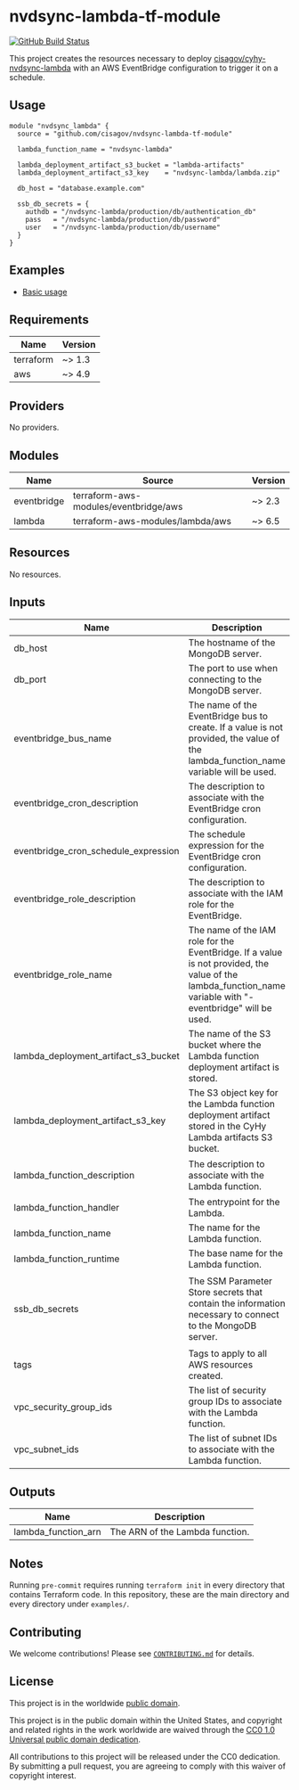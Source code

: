 # nvdsync-lambda-tf-module #

[![GitHub Build Status](https://github.com/cisagov/nvdsync-lambda-tf-module/workflows/build/badge.svg)](https://github.com/cisagov/nvdsync-lambda-tf-module/actions)

This project creates the resources necessary to deploy [cisagov/cyhy-nvdsync-lambda](https://github.com/cisagov/cyhy-nvdsync-lambda)
with an AWS EventBridge configuration to trigger it on a schedule.

## Usage ##

```hcl
module "nvdsync_lambda" {
  source = "github.com/cisagov/nvdsync-lambda-tf-module"

  lambda_function_name = "nvdsync-lambda"

  lambda_deployment_artifact_s3_bucket = "lambda-artifacts"
  lambda_deployment_artifact_s3_key    = "nvdsync-lambda/lambda.zip"

  db_host = "database.example.com"

  ssb_db_secrets = {
    authdb = "/nvdsync-lambda/production/db/authentication_db"
    pass   = "/nvdsync-lambda/production/db/password"
    user   = "/nvdsync-lambda/production/db/username"
  }
}
```

## Examples ##

- [Basic usage](https://github.com/cisagov/nvdsync-lambda-tf-module/tree/develop/examples/basic_usage)

<!-- BEGIN_TF_DOCS -->
## Requirements ##

| Name | Version |
|------|---------|
| terraform | ~> 1.3 |
| aws | ~> 4.9 |

## Providers ##

No providers.

## Modules ##

| Name | Source | Version |
|------|--------|---------|
| eventbridge | terraform-aws-modules/eventbridge/aws | ~> 2.3 |
| lambda | terraform-aws-modules/lambda/aws | ~> 6.5 |

## Resources ##

No resources.

## Inputs ##

| Name | Description | Type | Default | Required |
|------|-------------|------|---------|:--------:|
| db\_host | The hostname of the MongoDB server. | `string` | n/a | yes |
| db\_port | The port to use when connecting to the MongoDB server. | `string` | `"27017"` | no |
| eventbridge\_bus\_name | The name of the EventBridge bus to create. If a value is not provided, the value of the lambda\_function\_name variable will be used. | `string` | `null` | no |
| eventbridge\_cron\_description | The description to associate with the EventBridge cron configuration. | `string` | `"Run the cyhy-nvdsync Lambda every day at midnight UTC."` | no |
| eventbridge\_cron\_schedule\_expression | The schedule expression for the EventBridge cron configuration. | `string` | `"cron(0 0 * * ? *)"` | no |
| eventbridge\_role\_description | The description to associate with the IAM role for the EventBridge. | `string` | `"IAM role for the CyHy NVD Sync EventBridge."` | no |
| eventbridge\_role\_name | The name of the IAM role for the EventBridge. If a value is not provided, the value of the lambda\_function\_name variable with "-eventbridge" will be used. | `string` | `null` | no |
| lambda\_deployment\_artifact\_s3\_bucket | The name of the S3 bucket where the Lambda function deployment artifact is stored. | `string` | n/a | yes |
| lambda\_deployment\_artifact\_s3\_key | The S3 object key for the Lambda function deployment artifact stored in the CyHy Lambda artifacts S3 bucket. | `string` | n/a | yes |
| lambda\_function\_description | The description to associate with the Lambda function. | `string` | `"Lambda function for importing NVD CVE data into the CyHy MongoDB database."` | no |
| lambda\_function\_handler | The entrypoint for the Lambda. | `string` | `"lambda_handler.handler"` | no |
| lambda\_function\_name | The name for the Lambda function. | `string` | n/a | yes |
| lambda\_function\_runtime | The base name for the Lambda function. | `string` | `"python3.9"` | no |
| ssb\_db\_secrets | The SSM Parameter Store secrets that contain the information necessary to connect to the MongoDB server. | ```object({ authdb = string pass = string user = string target_collection = optional(string) })``` | n/a | yes |
| tags | Tags to apply to all AWS resources created. | `map(string)` | `{}` | no |
| vpc\_security\_group\_ids | The list of security group IDs to associate with the Lambda function. | `list(string)` | `null` | no |
| vpc\_subnet\_ids | The list of subnet IDs to associate with the Lambda function. | `list(string)` | `null` | no |

## Outputs ##

| Name | Description |
|------|-------------|
| lambda\_function\_arn | The ARN of the Lambda function. |
<!-- END_TF_DOCS -->

## Notes ##

Running `pre-commit` requires running `terraform init` in every directory that
contains Terraform code. In this repository, these are the main directory and
every directory under `examples/`.

## Contributing ##

We welcome contributions!  Please see [`CONTRIBUTING.md`](CONTRIBUTING.md) for
details.

## License ##

This project is in the worldwide [public domain](LICENSE).

This project is in the public domain within the United States, and
copyright and related rights in the work worldwide are waived through
the [CC0 1.0 Universal public domain
dedication](https://creativecommons.org/publicdomain/zero/1.0/).

All contributions to this project will be released under the CC0
dedication. By submitting a pull request, you are agreeing to comply
with this waiver of copyright interest.

